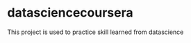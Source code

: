 datasciencecoursera
===================
This project is used to practice skill learned from datascience
